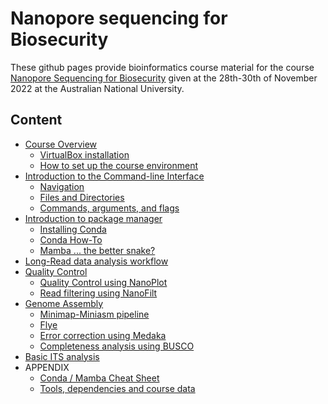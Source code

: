 # Nanopore sequencing for Biosecurity

These github pages provide bioinformatics course material for the course [Nanopore Sequencing for Biosecurity](https://cba.anu.edu.au/news-events/events/nanopore-sequencing-biosecurity) given
at the 28th-30th of November 2022 at the Australian National University.

## Content
 * [Course Overview](ENV.md)
   * [VirtualBox installation](VM.md)
   * [How to set up the course environment](ENV_1.md)
 * [Introduction to the Command-line Interface](INTRO_1.md)
   * [Navigation](INTRO_2.md)
   * [Files and Directories](INTRO_3.md)
   * [Commands, arguments, and flags](INTRO_4.md)
 * [Introduction to package manager](CONDA_1.md)
   * [Installing Conda](CONDA_2.md)
   * [Conda How-To](CONDA_3.md)
   * [Mamba ... the better snake?](Conda_4.md)
 * [Long-Read data analysis workflow](OVER_1.md)
 * [Quality Control](QC.md)
   * [Quality Control using NanoPlot](QC_N.md)
   * [Read filtering using NanoFilt](QC_F.md)
 * [Genome Assembly](ASS.md)
   * [Minimap-Miniasm pipeline](ASS_M.md)
   * [Flye](ASS_F.md)
   * [Error correction using Medaka](ASS_ERR.md)
   * [Completeness analysis using BUSCO](ASS_BUSC.md)
 * [Basic ITS analysis](ITS.md)
 * APPENDIX
   * [Conda / Mamba Cheat Sheet](CON-CS.md)
   * [Tools, dependencies and course data](DATA.md)

